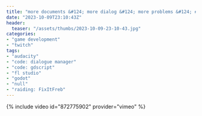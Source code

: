 ```yaml
---
title: "more documents &#124; more dialog &#124; more problems &#124; #SS2023"
date: "2023-10-09T23:10:43Z"
header:
  teaser: "/assets/thumbs/2023-10-09-23-10-43.jpg"
categories:
- "game development"
- "twitch"
tags:
- "audacity"
- "code: dialogue manager"
- "code: gdscript"
- "fl studio"
- "godot"
- "null"
- "raiding: FixItFreb"
---
```

{% include video id="872775902" provider="vimeo" %}
